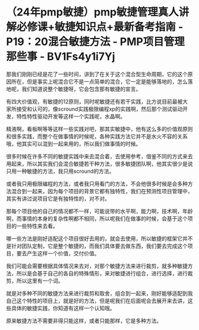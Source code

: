 # （24年pmp敏捷）pmp敏捷管理真人讲解必修课+敏捷知识点+最新备考指南 - P19：20混合敏捷方法 - PMP项目管理那些事 - BV1Fs4y1i7Yj

那我们刚刚已经是花了一些时间，讲到了在关于这个混合型生命周期，它的这个原因所在，但是事实上呢混合它不是一点简单的混合，它一定是能够落地的，怎么落地呢，我们知道说整个敏捷呀，它会包含那有敏捷的宣言。

有四大价值观，有敏捷的12原则，同时呢敏捷还有若干实践，比方说目前最被大家所接受和认可的，像scround实践极限编程xp的实践啊，然后那个测试驱动开发，特性特性驱动开发等这样一个实践呢，水晶啊。

精液啊，看板啊等等这样一些实践对吧，那其实敏捷中，他有这么多的价值观原则和很多实践，而整个在做事情的时候呢，各种实践方法它并不是水火不容的关系哦，他其实可以混到一起来用的，所以我们做事情的时候。

很多时候在许多不同的敏捷实践中来去混合着，去使用参考，借鉴不同的方式来去用起来，所以其实我们会混合敏捷若干种方法，很多敏捷团队啊，他其实很少是说只用一种敏捷的方法，我只用scround的方法。

或者我只用极限编程的方法，或者我只用看门的方法，不会他很多时候是会多种方法混合到一起来，因为每个项目的背景它都有独特性，我们在预测性项目管理中，其实有讲过说项目它是有独特性的，对不对。

那每个项目他的自己的情况都不一样，可能说带的水平啊，能力啊，技术啊，年龄啊，而事情的本身的复杂性啊都不相同，所以呢我们在做事的时候，会基于这个项目的一些特性来去看。

哪一些方法是刚好适配这个项目很好去用的，就会去使用，所以敏捷的框架它并不是针对团队定制，它是整个敏捷的，而我们具体要去做东西，我们要去完成这个项目，要去产生这样一个价值，交付价值。

我们可能会需要根据具体情况来去对，对那个敏捷方法来进行裁剪，就多种敏捷方法，所以是会基于自己的各自的特殊情形，来对敏捷进行组合，进行选择，进行裁剪，所以这里有一个词。

就是对多种不同的敏捷方法来进行裁剪和取舍，组合到一起来，刚好能够适配到我自己这个特性的项目上，就是好的方法，但是呢我们在后面呢会去展开来去讲，这些具体的敏捷实践，你知道有这样一个认知哦。

原来敏捷方法不需要非得只能这样，或者只能那样，它是多种方法。